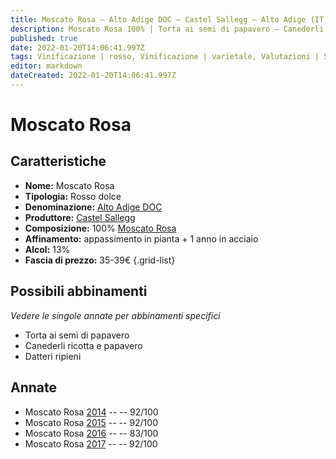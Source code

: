 ```yaml
---
title: Moscato Rosa – Alto Adige DOC – Castel Sallegg – Alto Adige (IT) – 35-39€ – 2★-5★Untitled Page
description: Moscato Rosa 100% | Torta ai semi di papavero – Canederli ricotta e papavero – Datteri ripieni
published: true
date: 2022-01-20T14:06:41.997Z
tags: Vinificazione | rosso, Vinificazione | varietale, Valutazioni | 5 stelle, Regione | Alto-Adige (IT), Prezzi | 35-39€, moscato rosa, torta ai semi di papavero, canederli ricotta e papavero, datteri ripieni
editor: markdown
dateCreated: 2022-01-20T14:06:41.997Z
---
```


# Moscato Rosa

## Caratteristiche
- **Nome:** Moscato Rosa
- **Tipologia:** Rosso dolce
- **Denominazione:** [Alto Adige DOC](/denominazioni/Italia/Alto-Adige/DOC/Alto-Adige)
- **Produttore:** [Castel Sallegg](/produttori/Italia/Alto-Adite/Castel-Sallegg) 
- **Composizione:** 100% [Moscato Rosa](/vitigni/Italia/moscato-rosa)
- **Affinamento:** appassimento in pianta + 1 anno in acciaio
- **Alcol:** 13%
- **Fascia di prezzo:** 35-39€
{.grid-list}



## Possibili abbinamenti
*Vedere le singole annate per abbinamenti specifici*

- Torta ai semi di papavero   
- Canederli ricotta e papavero
- Datteri ripieni

## Annate
- Moscato Rosa [2014](vini/italia/alto-adige/Castel-Sallegg/Moscato-Rosa/2014) -- <span class="star-5"></span> -- 92/100
- Moscato Rosa [2015](vini/italia/alto-adige/Castel-Sallegg/Moscato-Rosa/2015) -- <span class="star-5"></span> -- 92/100
- Moscato Rosa [2016](vini/italia/alto-adige/Castel-Sallegg/Moscato-Rosa/2016) -- <span class="star-2"></span> -- 83/100
- Moscato Rosa [2017](vini/italia/alto-adige/Castel-Sallegg/Moscato-Rosa/2017) -- <span class="star-5"></span> -- 92/100
